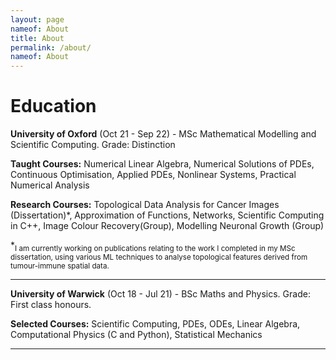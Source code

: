 ```yaml
---
layout: page
nameof: About
title: About
permalink: /about/
nameof: About
---
```

# Education


**University of Oxford** (Oct 21 - Sep 22) - MSc Mathematical Modelling and Scientific Computing. Grade: Distinction

**Taught Courses:** Numerical Linear Algebra, Numerical Solutions of PDEs, Continuous Optimisation, Applied PDEs, Nonlinear Systems, Practical Numerical Analysis

**Research Courses:** Topological Data Analysis for Cancer Images (Dissertation)*, Approximation of Functions, Networks, Scientific Computing in C++, Image Colour Recovery(Group), Modelling Neuronal Growth (Group)

*<sub>I am currently working on publications relating to the work I completed in my MSc dissertation, using various ML techniques to analyse topological features derived from tumour-immune spatial data.</sub>

---

**University of Warwick** (Oct 18 - Jul 21) - BSc Maths and Physics. Grade: First class honours.

**Selected Courses:** Scientific Computing, PDEs, ODEs, Linear Algebra, Computational Physics (C and Python), Statistical Mechanics

---
